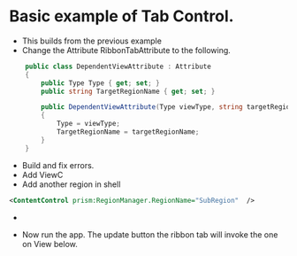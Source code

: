# Basic example of Tab Control. 
- This builds from the previous example 
- Change the Attribute RibbonTabAttribute to the following.

```cs
    public class DependentViewAttribute : Attribute
    {
        public Type Type { get; set; }
        public string TargetRegionName { get; set; }

        public DependentViewAttribute(Type viewType, string targetRegionName)
        {
            Type = viewType;
            TargetRegionName = targetRegionName;
        }
    }

```
- Build and fix errors. 
- Add ViewC
- Add another region in shell
```xml
<ContentControl prism:RegionManager.RegionName="SubRegion"  />
```
- 

- Now run the app. The update button the ribbon tab will invoke the one on View below. 

